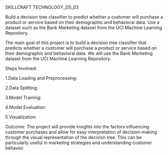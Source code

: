 SKILLCRAFT TECHNOLOGY_DS_03

Build a decision tree classifier to predict whether a customer will purchase a product or service based on their demographic and behavioral data. Use a dataset such as the Bank Marketing dataset from the UCI Machine Learning Repository.

The main goal of this project is to build a decision tree classifier that predicts whether a customer will purchase a product or service based on their demographic and behavioral data. We will use the Bank Marketing dataset from the UCI Machine Learning Repository.

Steps Involved:

1.Data Loading and Preprocessing:

2.Data Splitting:

3.Model Training:

4.Model Evaluation:

5.Visualization:

Outcome:
The project will provide insights into the factors influencing customer purchases and allow for easy interpretation of decision-making through the visual representation of the decision tree. This can be particularly useful in marketing strategies and understanding customer behavior.
